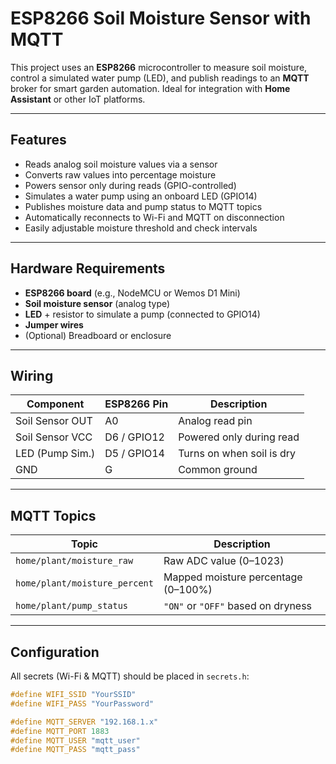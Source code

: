 #  ESP8266 Soil Moisture Sensor with MQTT

This project uses an **ESP8266** microcontroller to measure soil moisture, control a simulated water pump (LED), and publish readings to an **MQTT** broker for smart garden automation. Ideal for integration with **Home Assistant** or other IoT platforms.

---

##  Features

- Reads analog soil moisture values via a sensor
- Converts raw values into percentage moisture
- Powers sensor only during reads (GPIO-controlled)
- Simulates a water pump using an onboard LED (GPIO14)
- Publishes moisture data and pump status to MQTT topics
- Automatically reconnects to Wi-Fi and MQTT on disconnection
- Easily adjustable moisture threshold and check intervals

---

##  Hardware Requirements

- **ESP8266 board** (e.g., NodeMCU or Wemos D1 Mini)
- **Soil moisture sensor** (analog type)
- **LED** + resistor to simulate a pump (connected to GPIO14)
- **Jumper wires**
- (Optional) Breadboard or enclosure

---

##  Wiring

| Component        | ESP8266 Pin   | Description                  |
|------------------|---------------|------------------------------|
| Soil Sensor OUT  | A0            | Analog read pin              |
| Soil Sensor VCC  | D6 / GPIO12   | Powered only during read     |
| LED (Pump Sim.)  | D5 / GPIO14   | Turns on when soil is dry    |
| GND              | G             | Common ground                |

---

##  MQTT Topics

| Topic                         | Description                      |
|------------------------------|----------------------------------|
| `home/plant/moisture_raw`    | Raw ADC value (0–1023)           |
| `home/plant/moisture_percent`| Mapped moisture percentage (0–100%) |
| `home/plant/pump_status`     | `"ON"` or `"OFF"` based on dryness |

---

##  Configuration

All secrets (Wi-Fi & MQTT) should be placed in `secrets.h`:

```cpp
#define WIFI_SSID "YourSSID"
#define WIFI_PASS "YourPassword"

#define MQTT_SERVER "192.168.1.x"
#define MQTT_PORT 1883
#define MQTT_USER "mqtt_user"
#define MQTT_PASS "mqtt_pass"

